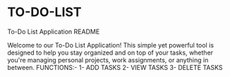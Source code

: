 # TO-DO-LIST
To-Do List Application README

Welcome to our To-Do List Application! This simple yet powerful tool is designed to help you stay organized and on top of your tasks, whether you're managing personal projects, work assignments, or anything in between.
FUNCTIONS:-
1- ADD TASKS
2- VIEW TASKS
3- DELETE TASKS
